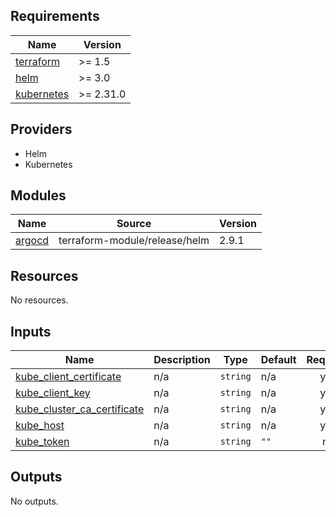 ## Requirements

| Name | Version |
|------|---------|
| <a name="requirement_terraform"></a> [terraform](#requirement\_terraform) | >= 1.5 |
| <a name="requirement_helm"></a> [helm](#requirement\_helm) | >= 3.0 |
| <a name="requirement_kubernetes"></a> [kubernetes](#requirement\_kubernetes) | >= 2.31.0 |

## Providers
 - Helm
 - Kubernetes
## Modules

| Name | Source | Version |
|------|--------|---------|
| <a name="module_argocd"></a> [argocd](#module\_argocd) | terraform-module/release/helm | 2.9.1 |

## Resources

No resources.

## Inputs

| Name | Description | Type | Default | Required |
|------|-------------|------|---------|:--------:|
| <a name="input_kube_client_certificate"></a> [kube\_client\_certificate](#input\_kube\_client\_certificate) | n/a | `string` | n/a | yes |
| <a name="input_kube_client_key"></a> [kube\_client\_key](#input\_kube\_client\_key) | n/a | `string` | n/a | yes |
| <a name="input_kube_cluster_ca_certificate"></a> [kube\_cluster\_ca\_certificate](#input\_kube\_cluster\_ca\_certificate) | n/a | `string` | n/a | yes |
| <a name="input_kube_host"></a> [kube\_host](#input\_kube\_host) | n/a | `string` | n/a | yes |
| <a name="input_kube_token"></a> [kube\_token](#input\_kube\_token) | n/a | `string` | `""` | no |

## Outputs

No outputs.
